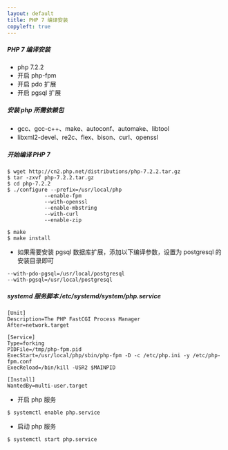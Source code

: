 ```yaml
---
layout: default
title: PHP 7 编译安装
copyleft: true
---
```


##### PHP 7 编译安装

* php 7.2.2
* 开启 php-fpm
* 开启 pdo 扩展
* 开启 pgsql 扩展

##### 安装 php 所需依赖包

- gcc、gcc-c++、make、autoconf、automake、libtool  
- libxml2-devel、re2c、flex、bison、curl、openssl

##### 开始编译 PHP 7

    $ wget http://cn2.php.net/distributions/php-7.2.2.tar.gz
    $ tar -zxvf php-7.2.2.tar.gz
    $ cd php-7.2.2
    $ ./configure --prefix=/usr/local/php
                --enable-fpm
                --with-openssl
                --enable-mbstring
                --with-curl
                --enable-zip

    $ make
    $ make install

- 如果需要安装 pgsql 数据库扩展，添加以下编译参数，设置为 postgresql 的安装目录即可

```
--with-pdo-pgsql=/usr/local/postgresql
--with-pgsql=/usr/local/postgresql
```

##### systemd 服务脚本 /etc/systemd/system/php.service

    [Unit]
    Description=The PHP FastCGI Process Manager
    After=network.target

    [Service]
    Type=forking
    PIDFile=/tmp/php-fpm.pid
    ExecStart=/usr/local/php/sbin/php-fpm -D -c /etc/php.ini -y /etc/php-fpm.conf
    ExecReload=/bin/kill -USR2 $MAINPID

    [Install]
    WantedBy=multi-user.target

- 开启 php 服务

```
$ systemctl enable php.service
```

- 启动 php 服务

```
$ systemctl start php.service
```

